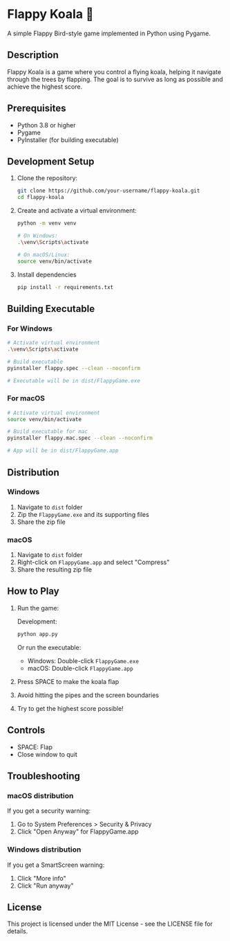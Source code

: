 # Flappy Koala 🐨

A simple Flappy Bird-style game implemented in Python using Pygame.

## Description

Flappy Koala is a game where you control a flying koala, helping it navigate through the trees by flapping. The goal is to survive as long as possible and achieve the highest score.

## Prerequisites

- Python 3.8 or higher
- Pygame
- PyInstaller (for building executable)

## Development Setup

1. Clone the repository:

   ```bash
   git clone https://github.com/your-username/flappy-koala.git
   cd flappy-koala
   ```

2. Create and activate a virtual environment:

   ```bash
   python -m venv venv

   # On Windows:
   .\venv\Scripts\activate

   # On macOS/Linux:
   source venv/bin/activate
   ```

3. Install dependencies

   ```bash
   pip install -r requirements.txt
   ```

## Building Executable

### For Windows

```bash
# Activate virtual environment
.\venv\Scripts\activate

# Build executable
pyinstaller flappy.spec --clean --noconfirm

# Executable will be in dist/FlappyGame.exe
```

### For macOS

```bash
# Activate virtual environment
source venv/bin/activate

# Build executable for mac
pyinstaller flappy.mac.spec --clean --noconfirm

# App will be in dist/FlappyGame.app
```

## Distribution

### Windows

1. Navigate to `dist` folder
2. Zip the `FlappyGame.exe` and its supporting files
3. Share the zip file

### macOS

1. Navigate to `dist` folder
2. Right-click on `FlappyGame.app` and select "Compress"
3. Share the resulting zip file

## How to Play

1. Run the game:

   Development:

   ```bash
   python app.py
   ```

   Or run the executable:

   - Windows: Double-click `FlappyGame.exe`
   - macOS: Double-click `FlappyGame.app`

2. Press SPACE to make the koala flap
3. Avoid hitting the pipes and the screen boundaries
4. Try to get the highest score possible!

## Controls

- SPACE: Flap
- Close window to quit

## Troubleshooting

### macOS distribution

If you get a security warning:

1. Go to System Preferences > Security & Privacy
2. Click "Open Anyway" for FlappyGame.app

### Windows distribution

If you get a SmartScreen warning:

1. Click "More info"
2. Click "Run anyway"

## License

This project is licensed under the MIT License - see the LICENSE file for details.
